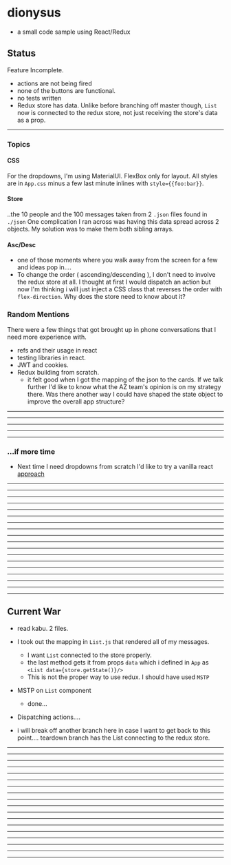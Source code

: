 




































# dionysus
 - a small code sample using React/Redux











## Status
Feature Incomplete.
- actions are not being fired
- none of the buttons are functional.
- no tests written
- Redux store has data. Unlike before branching off master though, `List` now is connected to the redux store, not just receiving the store's data as a prop.
---









### Topics
#### CSS
For the dropdowns, I'm using MaterialUI.
FlexBox only for layout. All styles are in `App.css` minus a few last minute inlines with `style={{foo:bar}}`.


#### Store
..the 10 people and the 100 messages taken from 2 `.json` files found in `./json`
One complication I ran across was having this data spread across 2 objects. My solution was to make them both sibling arrays.

#### Asc/Desc
- one of those moments where you walk away from the screen for a few and ideas pop in....
- To change the order ( ascending/descending ),  I don't need to involve the redux store at all. I thought at first I would dispatch an action but now I'm thinking i will just inject a CSS class that reverses the order with `flex-direction`. Why does the store need to know about it?

### Random Mentions
There were a few things that got brought up in phone conversations that I need more experience with.
- refs and their usage in react
- testing libraries in react.
- JWT and cookies.
- Redux building from scratch.
  - it felt good when I got the mapping of the json to the cards. If we talk further I'd like to know what the AZ team's opinion is on my strategy there. Was there another way I could have shaped the state object to improve the overall app structure?

---
---
---
---
---
### ...if more time
- Next time I need dropdowns from scratch I'd like to try a vanilla react [approach](https://blog.campvanilla.com/reactjs-dropdown-menus-b6e06ae3a8fe)

---
---
---
---
---
---
---
---
---
---
---
---
---
---
---
---
---
---

## Current War
- read kabu.
2 files.
- I took out the mapping in `List.js` that rendered all of my messages.
  - I want `List` connected to the store properly.
  - the last method gets it from props `data` which i defined in `App` as `<List data={store.getState()}/>`
  - This is not the proper way to use redux. I should have used `MSTP`
- MSTP on `List` component
  - done...
- Dispatching actions....

- i will break off another branch here in case I want to get back to this point.... teardown branch has the List connecting to the redux store.


---
---
---
---
---
---
---
---
---
---
---
---
---
---
---
---
---
---

